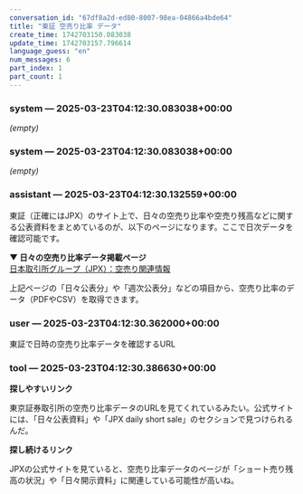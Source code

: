 ```yaml
---
conversation_id: "67df8a2d-ed80-8007-98ea-04866a4bde64"
title: "東証 空売り比率 データ"
create_time: 1742703150.083038
update_time: 1742703157.796614
language_guess: "en"
num_messages: 6
part_index: 1
part_count: 1
---
```


### system — 2025-03-23T04:12:30.083038+00:00

_(empty)_

### system — 2025-03-23T04:12:30.083038+00:00

_(empty)_

### assistant — 2025-03-23T04:12:30.132559+00:00

東証（正確にはJPX）のサイト上で、日々の空売り比率や空売り残高などに関する公表資料をまとめているのが、以下のページになります。ここで日次データを確認可能です。

**▼ 日々の空売り比率データ掲載ページ**  
[日本取引所グループ（JPX）：空売り関連情報](https://www.jpx.co.jp/markets/statistics-equities/short-sale/index.html)

上記ページの「日々公表分」や「週次公表分」などの項目から、空売り比率のデータ（PDFやCSV）を取得できます。

### user — 2025-03-23T04:12:30.362000+00:00

東証で日時の空売り比率データを確認するURL

### tool — 2025-03-23T04:12:30.386630+00:00

**探しやすいリンク**

東京証券取引所の空売り比率データのURLを見てくれているみたい。公式サイトには、「日々公表資料」や「JPX daily short sale」のセクションで見つけられるんだ。

**探し続けるリンク**

JPXの公式サイトを見ていると、空売り比率データのページが「ショート売り残高の状況」や「日々開示資料」に関連している可能性が高いね。
